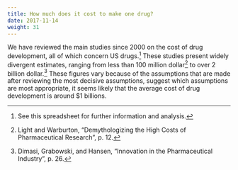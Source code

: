 ```yaml
---
title: How much does it cost to make one drug?
date: 2017-11-14
weight: 31
---
```


We have reviewed the main studies since 2000 on the cost of drug development, all of which concern US drugs.[^1] These studies present widely divergent estimates, ranging from less than 100 million dollar[^2] to over 2 billion dollar.[^3] These figures vary because of the assumptions that are made after reviewing the most decisive assumptions, suggest which assumptions are most appropriate, it seems likely that the average cost of drug development is around $1 billions.


[^1]: See this spreadsheet for further information and analysis.
[^2]: Light and Warburton, “Demythologizing the High Costs of Pharmaceutical Research”, p. 12.
[^3]:  Dimasi, Grabowski, and Hansen, “Innovation in the Pharmaceutical Industry”, p. 26.
